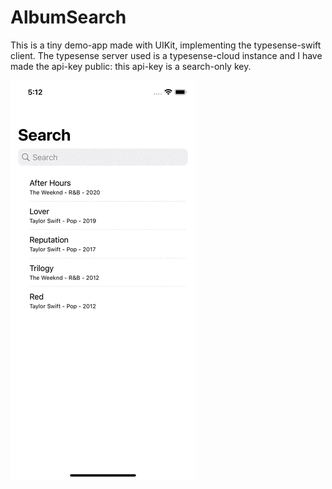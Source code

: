 # AlbumSearch

This is a tiny demo-app made with UIKit, implementing the typesense-swift client. The typesense server used is a typesense-cloud instance and I have made the api-key public: this api-key is a search-only key.

![Demo Gif](AlbumSearch.gif)